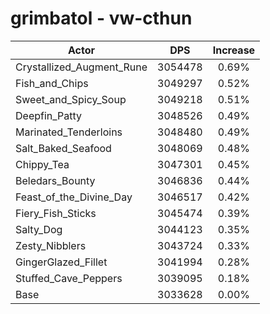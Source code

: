 # grimbatol - vw-cthun
| Actor | DPS | Increase |
|---|:---:|:---:|
|Crystallized_Augment_Rune|3054478|0.69%|
|Fish_and_Chips|3049297|0.52%|
|Sweet_and_Spicy_Soup|3049218|0.51%|
|Deepfin_Patty|3048526|0.49%|
|Marinated_Tenderloins|3048480|0.49%|
|Salt_Baked_Seafood|3048069|0.48%|
|Chippy_Tea|3047301|0.45%|
|Beledars_Bounty|3046836|0.44%|
|Feast_of_the_Divine_Day|3046517|0.42%|
|Fiery_Fish_Sticks|3045474|0.39%|
|Salty_Dog|3044123|0.35%|
|Zesty_Nibblers|3043724|0.33%|
|GingerGlazed_Fillet|3041994|0.28%|
|Stuffed_Cave_Peppers|3039095|0.18%|
|Base|3033628|0.00%|
